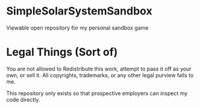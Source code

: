# SimpleSolarSystemSandbox
Viewable open repository for my personal sandbox game





# Legal Things (Sort of)

You are not allowed to Redistribute this work, attempt to pass it off as your own, or sell it.
All copyrights, trademarks, or any other legal purview falls to me.

This repository only exists so that prospective employers can inspect my code directly.
